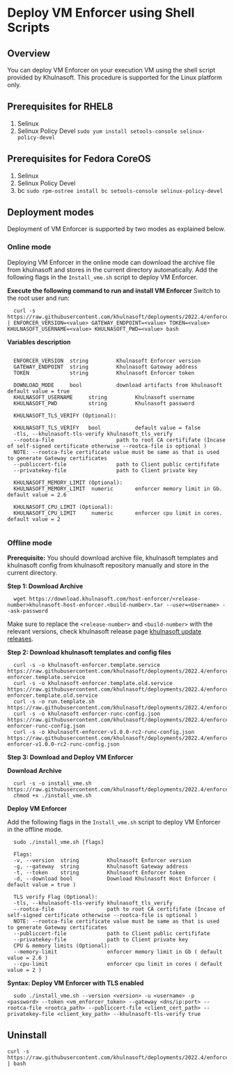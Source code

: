 # Deploy VM Enforcer using Shell Scripts


## Overview

You can deploy VM Enforcer on your execution VM using the shell script provided by Khulnasoft. This procedure is supported for the Linux platform only.

## Prerequisites for RHEL8

1) Selinux
2) Selinux Policy Devel 
    `sudo yum install setools-console selinux-policy-devel`

## Prerequisites for Fedora CoreOS

1) Selinux
2) Selinux Policy Devel
3) bc 
    `sudo rpm-ostree install bc setools-console selinux-policy-devel`

## Deployment modes

Deployment of VM Enforcer is supported by two modes as explained below.
### Online mode

Deploying VM Enforcer in the online mode can download the archive file from khulnasoft and stores in the current directory automatically. Add the following flags in the `Install_vme.sh` script to deploy VM Enforcer.

**Execute the following command to run and install VM Enforcer**
Switch to the root user and run:
```shell
  curl -s https://raw.githubusercontent.com/khulnasoft/deployments/2022.4/enforcers/vm_enforcer/shell/install_vme.sh | ENFORCER_VERSION=<value> GATEWAY_ENDPOINT=<value> TOKEN=<value> KHULNASOFT_USERNAME=<value> KHULNASOFT_PWD=<value> bash
```


**Variables description**

```shell

  ENFORCER_VERSION  string         Khulnasoft Enforcer version
  GATEWAY_ENDPOINT  string         Khulnasoft Gateway address
  TOKEN             string         Khulnasoft Enforcer token

  DOWNLOAD_MODE     bool           download artifacts from khulnasoft default value = true
  KHULNASOFT_USERNAME     string         Khulnasoft username
  KHULNASOFT_PWD          string         Khulnasoft password

  KHULNASOFT_TLS_VERIFY (Optional):

  KHULNASOFT_TLS_VERIFY   bool           default value = false
  -tls, --khulnasoft-tls-verify khulnasoft_tls_verify
  --rootca-file                    path to root CA certififate (Incase of self-signed certificate otherwise --rootca-file is optional )
  NOTE: --rootca-file certificate value must be same as that is used to generate Gateway certificates
  --publiccert-file                path to Client public certififate
  --privatekey-file                path to Client private key  

  KHULNASOFT_MEMORY_LIMIT (Optional):
  KHULNASOFT_MEMORY_LIMIT  numeric       enforcer memory limit in Gb. default value = 2.6

  KHULNASOFT_CPU_LIMIT (Optional):
  KHULNASOFT_CPU_LIMIT     numeric       enforcer cpu limit in cores. default value = 2
 
```

### Offline mode

**Prerequisite:** You should download archive file, khulnasoft templates and khulnasoft config from khulnasoft repository manually and store in the current directory.

**Step 1: Download Archive**

```shell
  wget https://download.khulnasoft.com/host-enforcer/<release-number>khulnasoft-host-enforcer.<build-number>.tar --user=<Username> --ask-password
```

Make sure to replace the `<release-number>` and `<build-number>` with the relevant versions, check khulnasoft release page [khulnasoft update releases](https://docs.khulnasoft.com/docs/update-releases).

**Step 2: Download khulnasoft templates and config files**

```shell
  curl -s -o khulnasoft-enforcer.template.service https://raw.githubusercontent.com/khulnasoft/deployments/2022.4/enforcers/vm_enforcer/templates/khulnasoft-enforcer.template.service
  curl -s -o khulnasoft-enforcer.template.old.service https://raw.githubusercontent.com/khulnasoft/deployments/2022.4/enforcers/vm_enforcer/templates/khulnasoft-enforcer.template.old.service
  curl -s -o run.template.sh https://raw.githubusercontent.com/khulnasoft/deployments/2022.4/enforcers/vm_enforcer/templates/run.template.sh
  curl -s -o khulnasoft-enforcer-runc-config.json https://raw.githubusercontent.com/khulnasoft/deployments/2022.4/enforcers/vm_enforcer/templates/khulnasoft-enforcer-runc-config.json
  curl -s -o khulnasoft-enforcer-v1.0.0-rc2-runc-config.json https://raw.githubusercontent.com/khulnasoft/deployments/2022.4/enforcers/vm_enforcer/templates/khulnasoft-enforcer-v1.0.0-rc2-runc-config.json
```

**Step 3: Download and Deploy VM Enforcer**

**Download Archive**

```shell
  curl -s -o install_vme.sh https://raw.githubusercontent.com/khulnasoft/deployments/2022.4/enforcers/vm_enforcer/shell/install_vme.sh
  chmod +x ./install_vme.sh
```

**Deploy VM Enforcer**

Add the following flags in the `Install_vme.sh` script to deploy VM Enforcer in the offline mode.

```shell
  sudo ./install_vme.sh [flags]

  Flags:
  -v, --version  string         Khulnasoft Enforcer version
  -g, --gateway  string         Khulnasoft Gateway address
  -t, --token    string         Khulnasoft Enforcer token
  -d, --download bool           Download Khulnasoft Host Enforcer ( default value = true )

  TLS verify Flag (Optional):
  -tls, --khulnasoft-tls-verify khulnasoft_tls_verify
  --rootca-file                 path to root CA certififate (Incase of self-signed certificate otherwise --rootca-file is optional )
  NOTE: --rootca-file certificate value must be same as that is used to generate Gateway certificates
  --publiccert-file             path to Client public certififate
  --privatekey-file             path to Client private key   
  CPU & memory limits (Optional):
  --memory-limit                enforcer memory limit in Gb ( default value = 2.6 )
  --cpu-limit                   enforcer cpu limit in cores ( default value = 2 )
```

**Syntax: Deploy VM Enforcer with TLS enabled**

```shell
  sudo ./install_vme.sh --version <version> -u <username> -p <password> --token <vm_enforcer_token> --gateway <dns/ip:port> --rootca-file <rootca_path> --publiccert-file <client_cert_path> --privatekey-file <client_key_path> --khulnasoft-tls-verify true

```

## Uninstall

```
curl -s https://raw.githubusercontent.com/khulnasoft/deployments/2022.4/enforcers/vm_enforcer/shell/uninstall_vme.sh | bash
```

